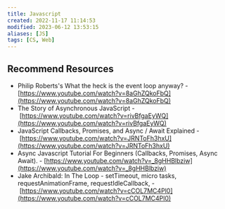 ```yaml
---
title: Javascript
created: 2022-11-17 11:14:53
modified: 2023-06-12 13:53:15
aliases: [JS]
tags: [CS, Web]
---
```


## Recommend Resources

- Philip Roberts's What the heck is the event loop anyway? - [https://www.youtube.com/watch?v=8aGhZQkoFbQ](https://www.youtube.com/watch?v=8aGhZQkoFbQ)
- The Story of Asynchronous JavaScript - [https://www.youtube.com/watch?v=rivBfgaEyWQ](https://www.youtube.com/watch?v=rivBfgaEyWQ)
- JavaScript Callbacks, Promises, and Async / Await Explained - [https://www.youtube.com/watch?v=JRNToFh3hxU](https://www.youtube.com/watch?v=JRNToFh3hxU)
- Async Javascript Tutorial For Beginners (Callbacks, Promises, Async Await). - [https://www.youtube.com/watch?v=_8gHHBlbziw](https://www.youtube.com/watch?v=_8gHHBlbziw)
- Jake Archibald: In The Loop - setTimeout, micro tasks, requestAnimationFrame, requestIdleCallback, - [https://www.youtube.com/watch?v=cCOL7MC4Pl0](https://www.youtube.com/watch?v=cCOL7MC4Pl0)
